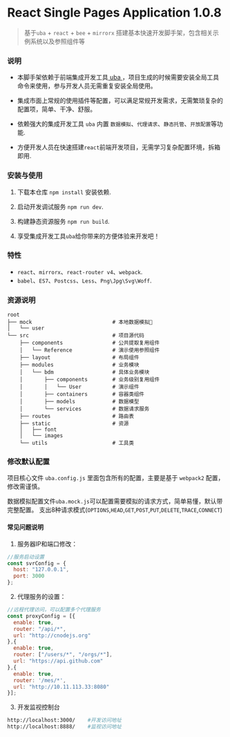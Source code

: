 # React Single Pages Application 1.0.8

> 基于`uba` + `react` + `bee` + `mirrorx` 搭建基本快速开发脚手架，包含相关示例系统以及参照组件等

### 说明

- 本脚手架依赖于前端集成开发工具[ uba ](https://github.com/iuap-design/tinper-uba)，项目生成的时候需要安装全局工具命令来使用，参与开发人员无需重复安装全局使用。

- 集成市面上常规的使用插件等配置，可以满足常规开发需求，无需繁琐复杂的配置项，简单、干净、舒服。

- 依赖强大的集成开发工具 `uba` 内置 `数据模拟`、`代理请求`、`静态托管`、`开放配置`等功能.

- 方便开发人员在快速搭建`react`前端开发项目，无需学习复杂配置环境，拆箱即用.

### 安装与使用

1. 下载本仓库 `npm install` 安装依赖.

2. 启动开发调试服务 `npm run dev`.

3. 构建静态资源服务 `npm run build`.

4. 享受集成开发工具`uba`给你带来的方便体验来开发吧！

### 特性

- `react`、`mirrorx`、`react-router v4`、`webpack`.
- `babel`、`ES7`、`Postcss`、`Less`、`Png\Jpg\Svg\Woff`.

### 资源说明

```base
root
├── mock                          # 本地数据模拟
│   └── user
└── src                           # 项目源代码
    ├── components                # 公共提取复用组件
    │   └── Reference             # 演示使用参照组件
    ├── layout                    # 布局组件
    ├── modules                   # 业务模块
    │   └── bdm                   # 具体业务模块
    │       ├── components        # 业务级别复用组件
    │       │   └── User          # 演示组件
    │       ├── containers        # 容器类组件
    │       ├── models            # 数据模型
    │       └── services          # 数据请求服务
    ├── routes                    # 路由表
    ├── static                    # 资源
    │   ├── font
    │   └── images
    └── utils                     # 工具类

```

### 修改默认配置

项目核心文件 `uba.config.js` 里面包含所有的配置，主要是基于 `webpack2` 配置，修改需谨慎。

数据模拟配置文件`uba.mock.js`可以配置需要模拟的请求方式，简单易懂，默认带完整配置。
支出8种请求模式(`OPTIONS`,`HEAD`,`GET`,`POST`,`PUT`,`DELETE`,`TRACE`,`CONNECT`)

#### 常见问题说明

1. 服务器IP和端口修改：

  ```js
  //服务启动设置
  const svrConfig = {
    host: "127.0.0.1",
    port: 3000
  };
  ```

2. 代理服务的设置：

  ```js
  //远程代理访问，可以配置多个代理服务
  const proxyConfig = [{
    enable: true,
    router: "/api/*",
    url: "http://cnodejs.org"
  },{
    enable: true,
    router: ["/users/*", "/orgs/*"],
    url: "https://api.github.com"
  },{
    enable: true,
    router: '/mes/*',
    url: "http://10.11.113.33:8080"
  }];
  ```

3. 开发监视控制台

```bash
http://localhost:3000/    #开发访问地址
http://localhost:8888/    #监视访问地址
```